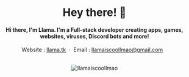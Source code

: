 

<div align="center">

<h1> Hey there! 👋 </h1>
<h4>Hi there, I'm Llama. I'm a Full-stack developer creating apps, games, websites, viruses, Discord bots and more!</h4>

Website : [llama.tk](https://llama.tk) &nbsp;&middot;&nbsp;
Email : [llamaiscoollmao@gmail.com](mailto:llamaiscoollmao@gmail.com) &nbsp;&nbsp;

<br />
<img src="https://komarev.com/ghpvc/?username=llamaiscoollmao&label=Profile%20views&color=0e75b6&style=flat" alt="llamaiscoollmao" /> 

</div>
